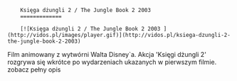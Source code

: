 
        Księga dżungli 2 / The Jungle Book 2 2003 
        =============
        
        [![Księga dżungli 2 / The Jungle Book 2 2003 ](http://vidos.pl/images/player.gif)](http://vidos.pl/ksiega-dzungli-2-the-jungle-book-2-2003)
        
        
 Film animowany z wytwórni Walta Disney`a. Akcja 'Księgi dżungli 2' rozgrywa się wkrótce po wydarzeniach ukazanych w pierwszym filmie. zobacz pełny opis
    